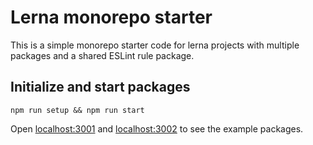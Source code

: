 # Lerna monorepo starter

This is a simple monorepo starter code for lerna projects with multiple packages and a shared ESLint rule package.

## Initialize and start packages

```
npm run setup && npm run start
```

Open [localhost:3001](http://localhost:3001) and [localhost:3002](http://localhost:3002) to see the example packages.
